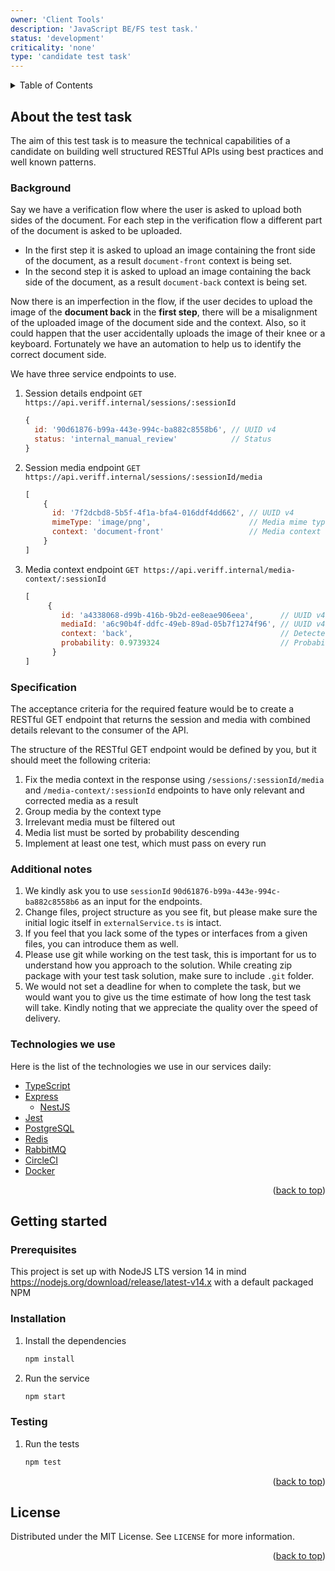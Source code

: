 ```yaml
---
owner: 'Client Tools'
description: 'JavaScript BE/FS test task.'
status: 'development'
criticality: 'none'
type: 'candidate test task'
---
```


<div id="top"></div>

<details>
  <summary>Table of Contents</summary>
  <ol>
    <li>
        <a href="#about-the-test-task">About the test task</a>
        <ul>
            <li><a href="#background">Background</a></li>
            <li><a href="#specification">Specification</a></li>
            <li><a href="#additional-notes">Additional notes</a></li>
            <li><a href="#technologies-we-use">Technologies we use</a></li>
        </ul>
    </li>
    <li>
        <a href="#getting-started">Getting started</a>
        <ul>
            <li><a href="#prerequisites">Prerequisites</a></li>
            <li><a href="#installation">Installation</a></li>
            <li><a href="#testing">Testing</a></li>
        </ul>
    </li>
    <li><a href="#license">License</a></li>
  </ol>
</details>

## About the test task

The aim of this test task is to measure the technical capabilities of a candidate on building well structured RESTful
APIs using best practices and well known patterns.

### Background
Say we have a verification flow where the user is asked to upload both sides of the document. For each step in the
verification flow a different part of the document is asked to be uploaded.

* In the first step it is asked to upload an image containing the front side of the document, as a result `document-front`
  context is being set.
* In the second step it is asked to upload an image containing the back side of the document, as a result `document-back`
  context is being set.

Now there is an imperfection in the flow, if the user decides to upload the image of the **document back** in the
**first step**, there will be a misalignment of the uploaded image of the document side and the context. Also, so it
could happen that the user accidentally uploads the image of their knee or a keyboard. Fortunately we have an
automation to help us to identify the correct document side.

We have three service endpoints to use.

1. Session details endpoint `GET https://api.veriff.internal/sessions/:sessionId`
    ```javascript
    {
      id: '90d61876-b99a-443e-994c-ba882c8558b6', // UUID v4
      status: 'internal_manual_review'            // Status
    }
    ```
2. Session media endpoint `GET https://api.veriff.internal/sessions/:sessionId/media`
    ```javascript
    [
        {
          id: '7f2dcbd8-5b5f-4f1a-bfa4-016ddf4dd662', // UUID v4
          mimeType: 'image/png',                      // Media mime type
          context: 'document-front'                   // Media context type
        }
   ]
    ```
3. Media context endpoint `GET https://api.veriff.internal/media-context/:sessionId`
    ```javascript
    [
         {
            id: 'a4338068-d99b-416b-9b2d-ee8eae906eea',      // UUID v4
            mediaId: 'a6c90b4f-ddfc-49eb-89ad-05b7f1274f96', // UUID v4 related to media
            context: 'back',                                 // Detected media context type (front, back, none - in case the image is irrelevant)
            probability: 0.9739324                           // Probability value
          }
   ]
    ```

### Specification

The acceptance criteria for the required feature would be to create a RESTful GET endpoint that returns the session
and media with combined details relevant to the consumer of the API.

The structure of the RESTful GET endpoint would be defined by you, but it should meet the following criteria:
1. Fix the media context in the response using `/sessions/:sessionId/media` and `/media-context/:sessionId` endpoints to
   have only relevant and corrected media as a result
2. Group media by the context type
3. Irrelevant media must be filtered out
4. Media list must be sorted by probability descending
5. Implement at least one test, which must pass on every run

### Additional notes

1. We kindly ask you to use `sessionId` `90d61876-b99a-443e-994c-ba882c8558b6` as an input for the endpoints.
2. Change files, project structure as you see fit, but please make sure the initial logic itself in `externalService.ts` is intact.
3. If you feel that you lack some of the types or interfaces from a given files, you can introduce them as well.
4. Please use git while working on the test task, this is important for us to understand how you approach to the solution. While creating zip package with your test task solution, make sure to include `.git` folder.
5. We would not set a deadline for when to complete the task, but we would want you to give us the time estimate of how long the test task will take. Kindly noting that we appreciate the quality over the speed of delivery.

### Technologies we use

Here is the list of the technologies we use in our services daily:
* [TypeScript](https://www.typescriptlang.org)
* [Express](https://expressjs.com/)
  * [NestJS](https://nestjs.com)
* [Jest](https://jestjs.io)
* [PostgreSQL](https://www.postgresql.org)
* [Redis](https://redis.io)
* [RabbitMQ](https://www.rabbitmq.com)
* [CircleCI](https://circleci.com)
* [Docker](https://www.docker.com)

<p align="right">(<a href="#top">back to top</a>)</p>

## Getting started

### Prerequisites
This project is set up with NodeJS LTS version 14 in mind https://nodejs.org/download/release/latest-v14.x with a
default packaged NPM

### Installation
1. Install the dependencies
   ```sh
   npm install
   ```
2. Run the service
   ```sh
   npm start
   ```
   
### Testing
1. Run the tests
   ```sh
   npm test
   ```

<p align="right">(<a href="#top">back to top</a>)</p>

## License

Distributed under the MIT License. See `LICENSE` for more information.

<p align="right">(<a href="#top">back to top</a>)</p>
